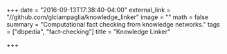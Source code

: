 +++
date = "2016-09-13T17:38:40-04:00"
external_link = "//github.com/glciampaglia/knowledge_linker"
image = ""
math = false
summary = "Computational fact checking from knowledge networks."
tags = ["dbpedia", "fact-checking"]
title = "Knowledge Linker"

+++

